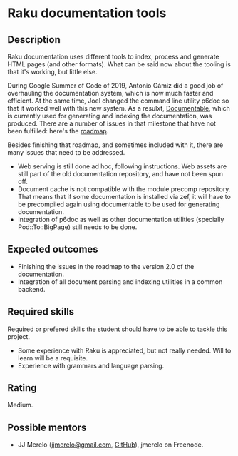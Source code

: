 Raku documentation tools
========================

Description
-----------

Raku documentation uses different tools to index, process and
generate HTML pages (and other formats). What can be said now about
the tooling is that it's working, but little else.

During Google Summer of Code of 2019, Antonio Gámiz did a good job of
overhauling the documentation system, which is now much faster and
efficient. At the same time, Joel changed the command line utility
p6doc so that it worked well with this new system. As a resulxt,
[Documentable](https://github.com/perl6/Documentable), which is
currently used for generating and indexing the documentation, was
produced. There are a number of issues in that milestone that have not
been fulfilled: here's the
[roadmap](https://github.com/Raku/doc/issues/2983). 

Besides finishing that roadmap, and sometimes included with it, there
are many issues that need to be addressed.

* Web serving is still done ad hoc, following instructions. Web
  assets are still part of the old documentation repository, and have
  not been spun off.
* Document cache is not compatible with the module precomp
  repository. That means that if some documentation is installed via
  zef, it will have to be precompiled again using documentable to be
  used for generating documentation.
* Integration of p6doc as well as other documentation utilities
  (specially Pod::To::BigPage) still needs to be done.




Expected outcomes
-----------------

* Finishing the issues in the roadmap to the version 2.0 of the
  documentation.
* Integration of all document parsing and indexing utilities in a
  common backend.


Required skills
---------------

Required or prefered skills the student should have to be able to
tackle this project.

* Some experience with Raku is appreciated, but not really
  needed. Will to learn will be a requisite.
* Experience with grammars and language parsing.


Rating
------

Medium.


Possible mentors
----------------

- JJ Merelo (jjmerelo@gmail.com, [GitHub](https://github.com/JJ)),
  jmerelo on Freenode.


